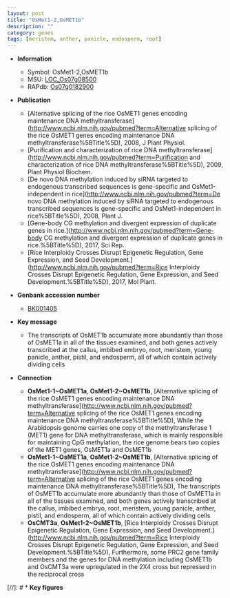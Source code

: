 ```yaml
---
layout: post
title: "OsMet1-2,OsMET1b"
description: ""
category: genes
tags: [meristem, anther, panicle, endosperm, root]
---
```


* **Information**  
    + Symbol: OsMet1-2,OsMET1b  
    + MSU: [LOC_Os07g08500](http://rice.plantbiology.msu.edu/cgi-bin/ORF_infopage.cgi?orf=LOC_Os07g08500)  
    + RAPdb: [Os07g0182900](http://rapdb.dna.affrc.go.jp/viewer/gbrowse_details/irgsp1?name=Os07g0182900)  

* **Publication**  
    + [Alternative splicing of the rice OsMET1 genes encoding maintenance DNA methyltransferase](http://www.ncbi.nlm.nih.gov/pubmed?term=Alternative splicing of the rice OsMET1 genes encoding maintenance DNA methyltransferase%5BTitle%5D), 2008, J Plant Physiol.
    + [Purification and characterization of rice DNA methyltransferase](http://www.ncbi.nlm.nih.gov/pubmed?term=Purification and characterization of rice DNA methyltransferase%5BTitle%5D), 2009, Plant Physiol Biochem.
    + [De novo DNA methylation induced by siRNA targeted to endogenous transcribed sequences is gene-specific and OsMet1-independent in rice](http://www.ncbi.nlm.nih.gov/pubmed?term=De novo DNA methylation induced by siRNA targeted to endogenous transcribed sequences is gene-specific and OsMet1-independent in rice%5BTitle%5D), 2008, Plant J.
    + [Gene-body CG methylation and divergent expression of duplicate genes in rice.](http://www.ncbi.nlm.nih.gov/pubmed?term=Gene-body CG methylation and divergent expression of duplicate genes in rice.%5BTitle%5D), 2017, Sci Rep.
    + [Rice Interploidy Crosses Disrupt Epigenetic Regulation, Gene Expression, and Seed Development.](http://www.ncbi.nlm.nih.gov/pubmed?term=Rice Interploidy Crosses Disrupt Epigenetic Regulation, Gene Expression, and Seed Development.%5BTitle%5D), 2017, Mol Plant.

* **Genbank accession number**  
    + [BK001405](http://www.ncbi.nlm.nih.gov/nuccore/BK001405)

* **Key message**  
    + The transcripts of OsMET1b accumulate more abundantly than those of OsMET1a in all of the tissues examined, and both genes actively transcribed at the callus, imbibed embryo, root, meristem, young panicle, anther, pistil, and endosperm, all of which contain actively dividing cells

* **Connection**  
    + __OsMet1-1~OsMET1a__, __OsMet1-2~OsMET1b__, [Alternative splicing of the rice OsMET1 genes encoding maintenance DNA methyltransferase](http://www.ncbi.nlm.nih.gov/pubmed?term=Alternative splicing of the rice OsMET1 genes encoding maintenance DNA methyltransferase%5BTitle%5D), While the Arabidopsis genome carries one copy of the methyltransferase 1 (MET1) gene for DNA methyltransferase, which is mainly responsible for maintaining CpG methylation, the rice genome bears two copies of the MET1 genes, OsMET1a and OsMET1b
    + __OsMet1-1~OsMET1a__, __OsMet1-2~OsMET1b__, [Alternative splicing of the rice OsMET1 genes encoding maintenance DNA methyltransferase](http://www.ncbi.nlm.nih.gov/pubmed?term=Alternative splicing of the rice OsMET1 genes encoding maintenance DNA methyltransferase%5BTitle%5D), The transcripts of OsMET1b accumulate more abundantly than those of OsMET1a in all of the tissues examined, and both genes actively transcribed at the callus, imbibed embryo, root, meristem, young panicle, anther, pistil, and endosperm, all of which contain actively dividing cells
    + __OsCMT3a__, __OsMet1-2~OsMET1b__, [Rice Interploidy Crosses Disrupt Epigenetic Regulation, Gene Expression, and Seed Development.](http://www.ncbi.nlm.nih.gov/pubmed?term=Rice Interploidy Crosses Disrupt Epigenetic Regulation, Gene Expression, and Seed Development.%5BTitle%5D),  Furthermore, some PRC2 gene family members and the genes for DNA methylation including OsMET1b and OsCMT3a were upregulated in the 2X4 cross but repressed in the reciprocal cross

[//]: # * **Key figures**  


